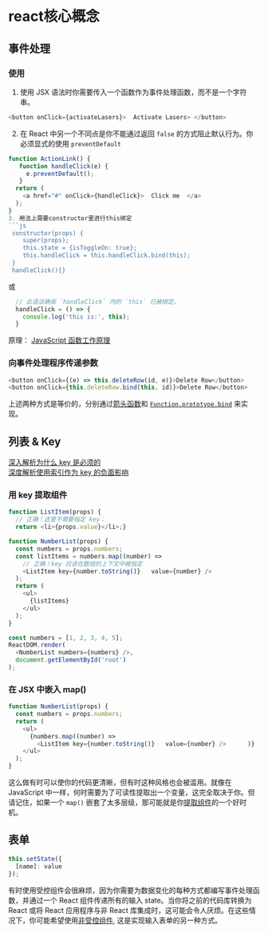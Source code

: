 # react核心概念
## 事件处理
### 使用
1. 使用 JSX 语法时你需要传入一个函数作为事件处理函数，而不是一个字符串。
```js
<button onClick={activateLasers}>  Activate Lasers> </button>
```
2. 在 React 中另一个不同点是你不能通过返回 `false` 的方式阻止默认行为。你必须显式的使用 `preventDefault`
```js
function ActionLink() {
   function handleClick(e) {   
     e.preventDefault();   
   }
  return (
    <a href="#" onClick={handleClick}>  Click me  </a>
  );
}
3. 用法上需要constructor里进行this绑定
```js
 constructor(props) {
    super(props);
    this.state = {isToggleOn: true};
    this.handleClick = this.handleClick.bind(this); 
 }
 handleClick(){}
```
或
```js
  // 此语法确保 `handleClick` 内的 `this` 已被绑定。 
  handleClick = () => {    
    console.log('this is:', this);  
  }
```
原理： [JavaScript 函数工作原理](https://www.smashingmagazine.com/2014/01/understanding-javascript-function-prototype-bind/)

### 向事件处理程序传递参数
```js
<button onClick={(e) => this.deleteRow(id, e)}>Delete Row</button>
<button onClick={this.deleteRow.bind(this, id)}>Delete Row</button>
```
上述两种方式是等价的，分别通过[箭头函数](https://developer.mozilla.org/en-US/docs/Web/JavaScript/Reference/Functions/Arrow_functions)和 [`Function.prototype.bind`](https://developer.mozilla.org/en-US/docs/Web/JavaScript/Reference/Global_objects/Function/bind) 来实现。
## 列表 & Key
[深入解析为什么 key 是必须的](https://react.docschina.org/docs/reconciliation.html#recursing-on-children)   \
[深度解析使用索引作为 key 的负面影响](https://medium.com/@robinpokorny/index-as-a-key-is-an-anti-pattern-e0349aece318)
### 用 key 提取组件
```js
function ListItem(props) {
  // 正确！这里不需要指定 key： 
  return <li>{props.value}</li>;}

function NumberList(props) {
  const numbers = props.numbers;
  const listItems = numbers.map((number) =>
    // 正确！key 应该在数组的上下文中被指定   
    <ListItem key={number.toString()}   value={number} />
  );
  return (
    <ul>
      {listItems}
    </ul>
  );
}

const numbers = [1, 2, 3, 4, 5];
ReactDOM.render(
  <NumberList numbers={numbers} />,
  document.getElementById('root')
);
```
### 在 JSX 中嵌入 map()
```js
function NumberList(props) {
  const numbers = props.numbers;
  return (
    <ul>
      {numbers.map((number) =>       
        <ListItem key={number.toString()}   value={number} />      )}
    </ul>
  );
}
```
这么做有时可以使你的代码更清晰，但有时这种风格也会被滥用。就像在 JavaScript 中一样，何时需要为了可读性提取出一个变量，这完全取决于你。但请记住，如果一个 `map()` 嵌套了太多层级，那可能就是你[提取组件](https://react.docschina.org/docs/components-and-props.html#extracting-components)的一个好时机。

## 表单
```js
this.setState({
  [name]: value
}); 
```
有时使用受控组件会很麻烦，因为你需要为数据变化的每种方式都编写事件处理函数，并通过一个 React 组件传递所有的输入 state。当你将之前的代码库转换为 React 或将 React 应用程序与非 React 库集成时，这可能会令人厌烦。在这些情况下，你可能希望使用[非受控组件](https://react.docschina.org/docs/uncontrolled-components.html), 这是实现输入表单的另一种方式。






